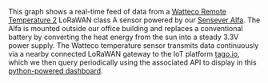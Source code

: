 This graph shows a real-time feed of data from a [Watteco Remote Temperature 2](http://support.nke-watteco.com/remote-temperature-2/) LoRaWAN class A sensor powered by our [Sensever Alfa](https://www.tegnology.dk/sensever-alfa/). The Alfa is mounted outside our office building and replaces a conventional battery by converting the heat energy from the sun into a steady 3.3V power supply. The Watteco temperature sensor transmits data continuously via a nearby connected LoRaWAN gateway to the IoT platform [tago.io](tago.io), which we then query periodically using the associated API to display in this [python-powered dashboard](https://github.com/Dahlia-Dry/TEGnology-dashboard). 